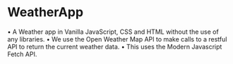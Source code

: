 # WeatherApp
• A Weather app in Vanilla JavaScript, CSS and HTML without the use of any libraries.
• We use the Open Weather Map API to make calls to a restful API to return the current weather data.
• This uses the Modern Javascript Fetch API.

